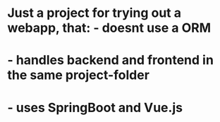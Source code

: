# Just a project for trying out a webapp, that: - doesnt use a ORM
#                                               - handles backend and frontend in the same project-folder
#                                               - uses SpringBoot and Vue.js
#                                              
